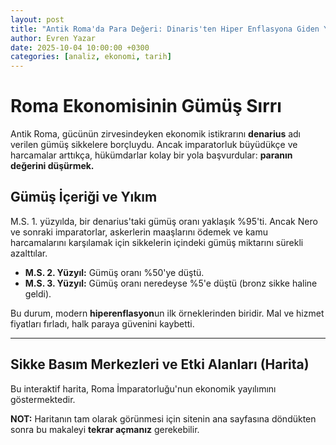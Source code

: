 ```yaml
---
layout: post
title: "Antik Roma'da Para Değeri: Dinaris'ten Hiper Enflasyona Giden Yol"
author: Evren Yazar
date: 2025-10-04 10:00:00 +0300
categories: [analiz, ekonomi, tarih]
---
```


# Roma Ekonomisinin Gümüş Sırrı

Antik Roma, gücünün zirvesindeyken ekonomik istikrarını **denarius** adı verilen gümüş sikkelere borçluydu. Ancak imparatorluk büyüdükçe ve harcamalar arttıkça, hükümdarlar kolay bir yola başvurdular: **paranın değerini düşürmek.**

## Gümüş İçeriği ve Yıkım

M.S. 1. yüzyılda, bir denarius'taki gümüş oranı yaklaşık %95'ti. Ancak Nero ve sonraki imparatorlar, askerlerin maaşlarını ödemek ve kamu harcamalarını karşılamak için sikkelerin içindeki gümüş miktarını sürekli azalttılar.

* **M.S. 2. Yüzyıl:** Gümüş oranı %50'ye düştü.
* **M.S. 3. Yüzyıl:** Gümüş oranı neredeyse %5'e düştü (bronz sikke haline geldi).

Bu durum, modern **hiperenflasyon**un ilk örneklerinden biridir. Mal ve hizmet fiyatları fırladı, halk paraya güvenini kaybetti.

---

## Sikke Basım Merkezleri ve Etki Alanları (Harita)

Bu interaktif harita, Roma İmparatorluğu'nun ekonomik yayılımını göstermektedir.

**NOT:** Haritanın tam olarak görünmesi için sitenin ana sayfasına döndükten sonra bu makaleyi **tekrar açmanız** gerekebilir.

<div id="roma-harita" style="height: 400px; width: 100%;"></div>

<script>
    // 1. Haritayı Başlatma (Harita sadece Div'i göründüğünde başlatılır)
    var map = L.map('roma-harita').setView([41.9028, 12.4964], 5); // Roma'ya odaklan, Zoom: 5

    // 2. Harita Katmanını Ekleme (OpenStreetMap)
    L.tileLayer('https://{s}.tile.openstreetmap.org/{z}/{x}/{y}.png', {
        attribution: '&copy; <a href="https://www.openstreetmap.org/copyright">OpenStreetMap</a> contributors'
    }).addTo(map);

    // 3. Markör Ekleme: Roma (Siyasi Merkez)
    L.marker([41.9028, 12.4964]).addTo(map)
        .bindPopup('**Roma Şehri:** İmparatorluğun siyasi ve mali merkezi.')
        .openPopup();

    // 4. Markör Ekleme: Sikke Merkezi (Örnek: Atina)
    L.marker([37.9838, 23.7275]).addTo(map) 
        .bindPopup('**Atina:** Önemli bir ticaret ve sikke merkezi. Enflasyonun en çok hissedildiği bölgelerden.')
</script>